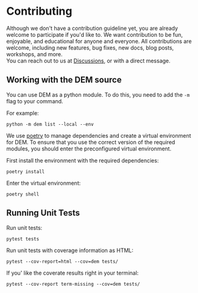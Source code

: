 # Contributing

Although we don't have a contribution guideline yet, you are already welcome to participate if 
you'd like to. We want contribution to be fun, enjoyable, and educational for anyone and everyone. 
All contributions are welcome, including new features, bug fixes, new docs, blog posts, workshops, 
and more.  
You can reach out to us at [Discussions](https://github.com/axem-solutions/dem/discussions), or with 
a direct message.

## Working with the DEM source

You can use DEM as a python module. To do this, you need to add the `-m` flag to your command.

For example:

    python -m dem list --local --env

We use [poetry](https://python-poetry.org/) to manage dependencies and create a virtual environment
for DEM. To ensure that you use the correct version of the required modules, you should enter the 
preconfigured virtual environment.

First install the environment with the required dependencies:

    poetry install

Enter the virtual environment:

    poetry shell

## Running Unit Tests

Run unit tests:

    pytest tests

Run unit tests with coverage information as HTML:

    pytest --cov-report=html --cov=dem tests/

If you' like the coverate results right in your terminal:

    pytest --cov-report term-missing --cov=dem tests/